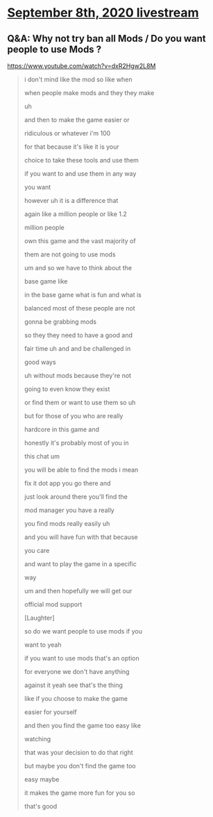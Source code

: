 # [September 8th, 2020 livestream](../2020-09-08.md)
## Q&A: Why not try ban all Mods / Do you want people to use Mods ?
https://www.youtube.com/watch?v=dxR2Hgw2L8M
> i don't mind like the mod so like when
> 
> when people make mods and they they make
> 
> uh
> 
> and then to make the game easier or
> 
> ridiculous or whatever i'm 100
> 
> for that because it's like it is your
> 
> choice to take these tools and use them
> 
> if you want to and use them in any way
> 
> you want
> 
> however uh it is a difference that
> 
> again like a million people or like 1.2
> 
> million people
> 
> own this game and the vast majority of
> 
> them are not going to use mods
> 
> um and so we have to think about the
> 
> base game like
> 
> in the base game what is fun and what is
> 
> balanced most of these people are not
> 
> gonna be grabbing mods
> 
> so they they need to have a good and
> 
> fair time uh and and be challenged in
> 
> good ways
> 
> uh without mods because they're not
> 
> going to even know they exist
> 
> or find them or want to use them so uh
> 
> but for those of you who are really
> 
> hardcore in this game and
> 
> honestly it's probably most of you in
> 
> this chat um
> 
> you will be able to find the mods i mean
> 
> fix it dot app you go there and
> 
> just look around there you'll find the
> 
> mod manager you have a really
> 
> you find mods really easily uh
> 
> and you will have fun with that because
> 
> you care
> 
> and want to play the game in a specific
> 
> way
> 
> um and then hopefully we will get our
> 
> official mod support
> 
> [Laughter]
> 
> so do we want people to use mods if you
> 
> want to yeah
> 
> if you want to use mods that's an option
> 
> for everyone we don't have anything
> 
> against it yeah see that's the thing
> 
> like if you choose to make the game
> 
> easier for yourself
> 
> and then you find the game too easy like
> 
> watching
> 
> that was your decision to do that right
> 
> but maybe you don't find the game too
> 
> easy maybe
> 
> it makes the game more fun for you so
> 
> that's good
> 
